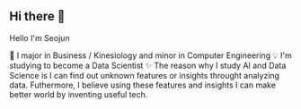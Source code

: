 ## Hi there 👋 

Hello I'm Seojun

📱 I major in Business / Kinesiology and minor in Computer Engineering
💡 I'm studying to become a Data Scientist
✨ The reason why I study AI and Data Science is I can find out unknown features or insights throught analyzing data. Futhermore, I believe using these features and insights I can make better world by inventing useful tech.


<!--
**SeojunHAHA/SeojunHAHA** is a ✨ _special_ ✨ repository because its `README.md` (this file) appears on your GitHub profile.

Here are some ideas to get you started:

- 🔭 I’m currently working on ...
- 🌱 I’m currently learning ...
- 👯 I’m looking to collaborate on ...
- 🤔 I’m looking for help with ...
- 💬 Ask me about ...
- 📫 How to reach me: ...
- 😄 Pronouns: ...
- ⚡ Fun fact: ...
-->
